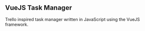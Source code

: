 ## VueJS Task Manager

Trello inspired task manager written in JavaScript using the VueJS framework.